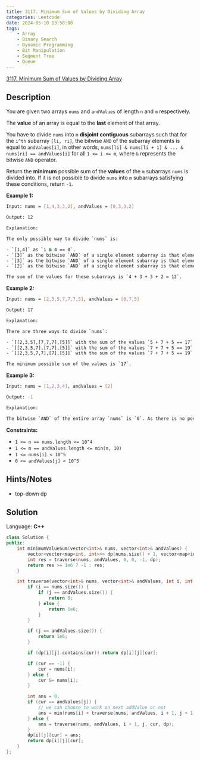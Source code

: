 ```yaml
---
title: 3117. Minimum Sum of Values by Dividing Array
categories: Leetcode
date: 2024-05-10 13:58:08
tags:
    - Array
    - Binary Search
    - Dynamic Programming
    - Bit Manipulation
    - Segment Tree
    - Queue
---
```


[3117. Minimum Sum of Values by Dividing Array](https://leetcode.com/problems/minimum-sum-of-values-by-dividing-array/description/)

## Description

You are given two arrays `nums` and `andValues` of length `n` and `m` respectively.

The **value**  of an array is equal to the **last**  element of that array.

You have to divide `nums` into `m` **disjoint contiguous**  subarrays such that for the `i^th` subarray `[li, ri]`, the bitwise `AND` of the subarray elements is equal to `andValues[i]`, in other words, `nums[li] & nums[li + 1] & ... & nums[ri] == andValues[i]` for all `1 <= i <= m`, where `&` represents the bitwise `AND` operator.

Return the **minimum**  possible sum of the **values**  of the `m` subarrays `nums` is divided into. If it is not possible to divide `nums` into `m` subarrays satisfying these conditions, return `-1`.

**Example 1:**

```bash
Input: nums = [1,4,3,3,2], andValues = [0,3,3,2]

Output: 12

Explanation:

The only possible way to divide `nums` is:

- `[1,4]` as `1 & 4 == 0`.
- `[3]` as the bitwise `AND` of a single element subarray is that element itself.
- `[3]` as the bitwise `AND` of a single element subarray is that element itself.
- `[2]` as the bitwise `AND` of a single element subarray is that element itself.

The sum of the values for these subarrays is `4 + 3 + 3 + 2 = 12`.
```

**Example 2:**

```bash
Input: nums = [2,3,5,7,7,7,5], andValues = [0,7,5]

Output: 17

Explanation:

There are three ways to divide `nums`:

- `[[2,3,5],[7,7,7],[5]]` with the sum of the values `5 + 7 + 5 == 17`.
- `[[2,3,5,7],[7,7],[5]]` with the sum of the values `7 + 7 + 5 == 19`.
- `[[2,3,5,7,7],[7],[5]]` with the sum of the values `7 + 7 + 5 == 19`.

The minimum possible sum of the values is `17`.
```

**Example 3:**

```bash
Input: nums = [1,2,3,4], andValues = [2]

Output: -1

Explanation:

The bitwise `AND` of the entire array `nums` is `0`. As there is no possible way to divide `nums` into a single subarray to have the bitwise `AND` of elements `2`, return `-1`.
```

**Constraints:**

- `1 <= n == nums.length <= 10^4`
- `1 <= m == andValues.length <= min(n, 10)`
- `1 <= nums[i] < 10^5`
- `0 <= andValues[j] < 10^5`

## Hints/Notes

- top-down dp

## Solution

Language: **C++**

```C++
class Solution {
public:
    int minimumValueSum(vector<int>& nums, vector<int>& andValues) {
        vector<vector<map<int, int>>> dp(nums.size() + 1, vector<map<int, int>>(andValues.size() + 1, map<int, int>()));
        int res = traverse(nums, andValues, 0, 0, -1, dp);
        return res >= 1e6 ? -1 : res;
    }

    int traverse(vector<int>& nums, vector<int>& andValues, int i, int j, int cur, vector<vector<map<int, int>>>& dp) {
        if (i == nums.size()) {
            if (j == andValues.size()) {
                return 0;
            } else {
                return 1e6;
            }
        }

        if (j == andValues.size()) {
            return 1e6;
        }

        if (dp[i][j].contains(cur)) return dp[i][j][cur];

        if (cur == -1) {
            cur = nums[i];
        } else {
            cur &= nums[i];
        }

        int ans = 0;
        if (cur == andValues[j]) {
            // we can choose to work on next addValue or not
            ans = min(nums[i] + traverse(nums, andValues, i + 1, j + 1, -1, dp), traverse(nums, andValues, i + 1, j, cur, dp));
        } else {
            ans = traverse(nums, andValues, i + 1, j, cur, dp);
        }
        dp[i][j][cur] = ans;
        return dp[i][j][cur];
    }
};
```

